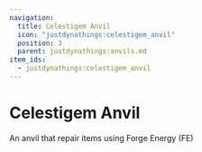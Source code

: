 ```yaml
---
navigation:
  title: Celestigem Anvil
  icon: "justdynathings:celestigem_anvil"
  position: 3
  parent: justdynathings:anvils.md
item_ids:
  - justdynathings:celestigem_anvil
---
```


# Celestigem Anvil

An anvil that repair items using Forge Energy (FE)

<BlockImage id="justdynathings:celestigem_anvil" scale="4.0"/>

<RecipeFor id="justdynathings:celestigem_anvil" />
